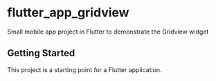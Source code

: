 # flutter_app_gridview

Small mobile app project in Flutter to demonstrate the Gridview widget

## Getting Started

This project is a starting point for a Flutter application.

